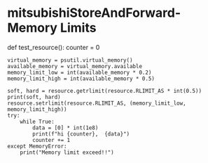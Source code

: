 # mitsubishiStoreAndForward-Memory Limits

def test_resource():
    counter = 0

    virtual_memory = psutil.virtual_memory()
    available_memory = virtual_memory.available
    memory_limit_low = int(available_memory * 0.2)
    memory_limit_high = int(available_memory * 0.5)

    soft, hard = resource.getrlimit(resource.RLIMIT_AS * int(0.5))
    print(soft, hard)
    resource.setrlimit(resource.RLIMIT_AS, (memory_limit_low, memory_limit_high))
    try:
        while True:
            data = [0] * int(1e8)
            print(f"hi {counter},  {data}")
            counter += 1
    except MemoryError:
        print("Memory limit exceed!!")
